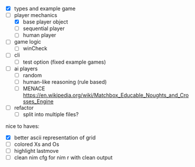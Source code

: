 - [x] types and example game
- [ ] player mechanics
  - [x] base player object
  - [ ] sequential player
  - [ ] human player
- [ ] game logic
  - [ ] winCheck
- [ ] cli
  - [ ] test option (fixed example games)
- [ ] ai players
  - [ ] random
  - [ ] human-like reasoning (rule based)
  - [ ] MENACE https://en.wikipedia.org/wiki/Matchbox_Educable_Noughts_and_Crosses_Engine
- [ ] refactor
  - [ ] split into multiple files?

nice to haves:
- [x] better ascii representation of grid
- [ ] colored Xs and Os
- [ ] highlight lastmove
- [ ] clean nim cfg for nim r with clean output
